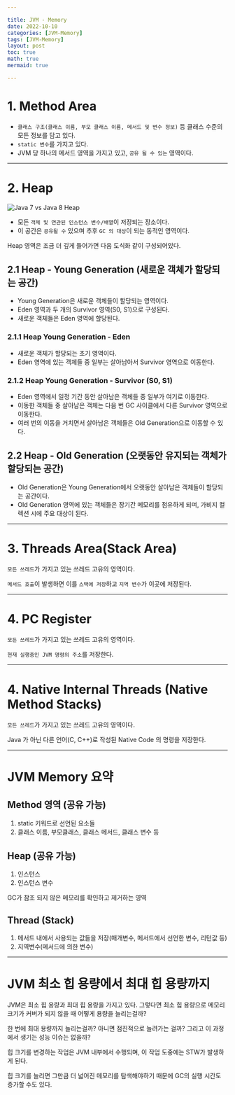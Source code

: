 ```yaml
---

title: JVM - Memory
date: 2022-10-10
categories: [JVM-Memory]
tags: [JVM-Memory]
layout: post
toc: true
math: true
mermaid: true

---
```



# 1. Method Area

- `클래스 구조(클래스 이름, 부모 클래스 이름, 메서드 및 변수 정보)` 등 클래스 수준의 모든 정보를 담고 있다.
- `static 변수`를 가지고 있다.
- JVM 당 하나의 메서드 영역을 가지고 있고, `공유 될 수 있는` 영역이다.

---

# 2. Heap

![Java 7 vs Java 8 Heap](https://miro.medium.com/v2/resize:fit:513/0*rKZvTnuUkEc5LoXW.jpg)

- 모든 `객체 및 연관된 인스턴스 변수/배열`이 저장되는 장소이다.
- 이 공간은 `공유될 수` 있으며 추후 `GC 의 대상`이 되는 동적인 영역이다.

Heap 영역은 조금 더 깊게 들어가면 다음 도식화 같이 구성되어있다.

## 2.1 Heap - Young Generation (새로운 객체가 할당되는 공간)

- Young Generation은 새로운 객체들이 할당되는 영역이다.
- Eden 영역과 두 개의 Survivor 영역(S0, S1)으로 구성된다.
- 새로운 객체들은 Eden 영역에 할당된다.

### 2.1.1 Heap Young Generation - Eden

- 새로운 객체가 할당되는 초기 영역이다.
- Eden 영역에 있는 객체들 중 일부는 살아남아서 Survivor 영역으로 이동한다.

### 2.1.2 Heap Young Generation - Survivor (S0, S1)

- Eden 영역에서 일정 기간 동안 살아남은 객체들 중 일부가 여기로 이동한다.
- 이동한 객체들 중 살아남은 객체는 다음 번 GC 사이클에서 다른 Survivor 영역으로 이동한다.
- 여러 번의 이동을 거치면서 살아남은 객체들은 Old Generation으로 이동할 수 있다.

## 2.2 Heap - Old Generation (오랫동안 유지되는 객체가 할당되는 공간)

- Old Generation은 Young Generation에서 오랫동안 살아남은 객체들이 할당되는 공간이다.
- Old Generation 영역에 있는 객체들은 장기간 메모리를 점유하게 되며, 가비지 컬렉션 시에 주요 대상이 된다.

---

# 3. Threads Area(Stack Area)

`모든 쓰레드`가 가지고 있는 쓰레드 고유의 영역이다.

`메서드 호출`이 발생하면 이를 `스택에 저장`하고 `지역 변수`가 이곳에 저장된다.

---

# 4. PC Register

`모든 쓰레드`가 가지고 있는 쓰레드 고유의 영역이다.

`현재 실행중인 JVM 명령의 주소`를 저장한다.

---

# 4. Native Internal Threads (Native Method Stacks)

`모든 쓰레드`가 가지고 있는 쓰레드 고유의 영역이다.

Java 가 아닌 다른 언어(C, C++)로 작성된 Native Code 의 명령을 저장한다.

---

# JVM Memory 요약

## Method 영역 (공유 가능)

1. static 키워드로 선언된 요소들
2. 클래스 이름, 부모클래스, 클래스 메서드, 클래스 변수 등

## Heap (공유 가능)

1. 인스턴스
2. 인스턴스 변수

GC가 참조 되지 않은 메모리를 확인하고 제거하는 영역

## Thread (Stack)

1. 메서드 내에서 사용되는 값들을 저장(매개변수, 메서드에서 선언한 변수, 리턴값 등)
2. 지역변수(메서드에 의한 변수)

---

# JVM 최소 힙 용량에서 최대 힙 용량까지

JVM은 최소 힙 용량과 최대 힙 용량을 가지고 있다. 그렇다면 최소 힙 용량으로 메모리 크기가 커버가 되지 않을 때 어떻게 용량을 늘리는걸까?

한 번에 최대 용량까지 늘리는걸까? 아니면 점진적으로 늘려가는 걸까? 그리고 이 과정에서 생기는 성능 이슈는 없을까?

힙 크기를 변경하는 작업은 JVM 내부에서 수행되며, 이 작업 도중에는 STW가 발생하게 된다.

힙 크기를 늘리면 그만큼 더 넓어진 메모리를 탐색해야하기 때문에 GC의 실행 시간도 증가할 수도 있다.
